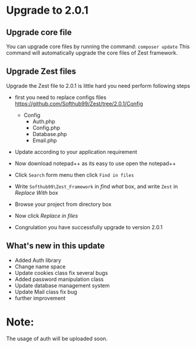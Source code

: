 # Upgrade to 2.0.1

## Upgrade core file
You can upgrade core files by running the command:
`composer update`
This command will automatically upgrade the core files of Zest framework.

## Upgrade Zest files

Upgrade the Zest file to 2.0.1 is little hard 
you need perform following steps

- first you need to replace configs files https://github.com/Softhub99/Zest/tree/2.0.1/Config
  - Config
    - Auth.php   
    - Config.php   
    - Database.php   
    - Email.php   

- Update according to your application requirement
- Now download notepad++ as its easy to use open the notepad++ 
- Click `Search` form menu then click `Find in files`
- Write `Softhub99\Zest_Framework` in *find what* box, and write `Zest` in *Replace With* box
- Browse your project from directory box
- Now click *Replace in files*
- Congrulation you have successfully upgrade to version 2.0.1


## What's new in this update

- Added Auth library
- Change name space
- Update cookies class fix several bugs
- Added password manipulation class
- Update database management system
- Update Mail class fix bug
- further improvement

# Note:
The usage of auth will be uploaded soon.
